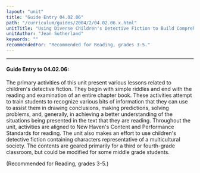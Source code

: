 ```yaml
---
layout: "unit"
title: "Guide Entry 04.02.06"
path: "/curriculum/guides/2004/2/04.02.06.x.html"
unitTitle: "Using Diverse Children's Detective Fiction to Build Comprehension Skills"
unitAuthor: "Jean Sutherland"
keywords: ""
recommendedFor: "Recommended for Reading, grades 3-5."
---
```

<body>
<hr/>
 <h4>
  Guide Entry to 04.02.06:
 </h4>
 <p>
  The primary activities of this unit present various lessons related to children's detective fiction. They begin with simple riddles and end with the reading and examination of an entire chapter book. These activities attempt to train students to recognize various bits of information that they can use to assist them in drawing conclusions, making predictions, solving problems, and, generally, in achieving a better understanding of the situations being presented in the text that they are reading. Throughout the unit, activities are aligned to New Haven's Content and Performance Standards for reading. The unit also makes an effort to use children's detective fiction containing characters representative of a multicultural society. The contents are geared primarily for a third or fourth-grade classroom, but could be modified for some middle grade students.
 </p>
<p>
  (Recommended for Reading, grades 3-5.)
 </p>

</body>